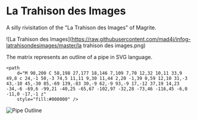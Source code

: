 La Trahison des Images
=========================

A silly rivisitation of the "La Trahison des Images" of Magrite.

![La Trahison des Images](https://raw.githubusercontent.com/mad4j/infog-latrahisondesimages/master/la trahison des images.png)

The matrix represents an outline of a pipe in SVG language.

```
<path
    d="M 90,200 C 58,198 27,177 18,146 7,109 7,70 12,32 10,11 33,9 49,8 c 24,-1 50,-3 74,5 11,11 9,30 11,44 2,20 -1,39 0,59 12,10 31,-3 43,-10 45,-30 85,-69 139,-83 30,-9 62,-9 93,-9 17,-12 37,19 14,23 -34,-6 -69,6 -99,21 -40,25 -65,67 -102,97 -32,28 -73,46 -116,45 -6,0 -11,0 -17,-1 z"
    style="fill:#000000" />
 ```
![Pipe Outline](https://raw.githubusercontent.com/mad4j/infog-latrahisondesimages/master/pipe_outline.png)
